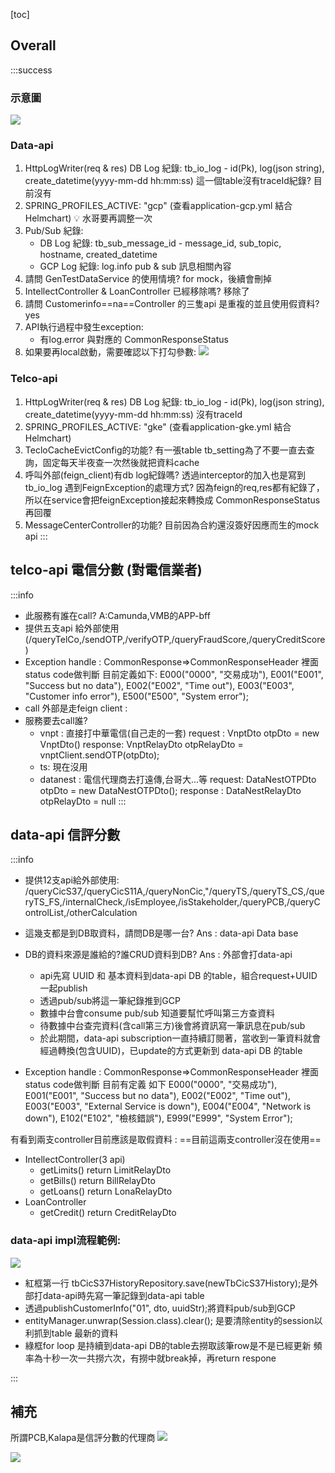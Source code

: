 [toc]

## Overall
:::success
### 示意圖
![](https://hackmd.io/_uploads/Hk_HaaYTh.png)

### Data-api
1. HttpLogWriter(req & res) DB Log 紀錄: tb_io_log - id(Pk), log(json string), create_datetime(yyyy-mm-dd hh:mm:ss)
這一個table沒有traceId紀錄? 目前沒有
2. SPRING_PROFILES_ACTIVE: "gcp" (查看application-gcp.yml 結合 Helmchart)
:bulb: 水哥要再調整一次
4. Pub/Sub 紀錄: 
    - DB Log 紀錄: tb_sub_message_id - message_id, sub_topic, hostname, created_datetime
    - GCP Log 紀錄: log.info pub & sub 訊息相關內容
5. 請問 GenTestDataService 的使用情境? for mock，後續會刪掉
6. IntellectController & LoanController 已經移除嗎? 移除了
7. 請問 Customerinfo==na==Controller 的三隻api 是重複的並且使用假資料? yes
8. API執行過程中發生exception:
    - 有log.error 與對應的 CommonResponseStatus
9. 如果要再local啟動，需要確認以下打勾參數:
![](https://hackmd.io/_uploads/ry0OsRFT3.png)

### Telco-api
1. HttpLogWriter(req & res) DB Log 紀錄: tb_io_log - id(Pk), log(json string), create_datetime(yyyy-mm-dd hh:mm:ss) 沒有traceId
2. SPRING_PROFILES_ACTIVE: "gke" (查看application-gke.yml 結合 Helmchart)
3. TecloCacheEvictConfig的功能? 有一張table tb_setting為了不要一直去查詢，固定每天半夜查一次然後就把資料cache
4. 呼叫外部(feign_client)有db log紀錄嗎? 透過interceptor的加入也是寫到tb_io_log 遇到FeignException的處理方式? 因為feign的req,res都有紀錄了，所以在service會把feignException接起來轉換成 CommonResponseStatus 再回覆
5. MessageCenterController的功能? 目前因為合約還沒簽好因應而生的mock api
:::

## telco-api 電信分數 (對電信業者)
:::info
- 此服務有誰在call? A:Camunda,VMB的APP-bff 
- 提供五支api 給外部使用(/queryTelCo,/sendOTP,/verifyOTP,/queryFraudScore,/queryCreditScore)
- Exception handle : 
CommonResponse=>CommonResponseHeader 裡面status code做判斷
目前定義如下:
  E000("0000", "交易成功"),
  E001("E001", "Success but no data"),
  E002("E002", "Time out"),
  E003("E003", "Customer info error"),
  E500("E500", "System error");
- call 外部是走feign client : 
- 服務要去call誰? 
    - vnpt : 直接打中華電信(自己走的一套)
 request : VnptDto<T> otpDto = new VnptDto<T>()
 response: VnptRelayDto<T> otpRelayDto = vnptClient.sendOTP(otpDto);
     - ts: 現在沒用
     - datanest : 電信代理商去打遠傳,台哥大...等
 request:  DataNestOTPDto otpDto = new DataNestOTPDto();
 response : DataNestRelayDto<T> otpRelayDto = null
::: 
 
## data-api 信評分數
:::info
- 提供12支api給外部使用:
/queryCicS37,/queryCicS11A,/queryNonCic,"/queryTS,/queryTS_CS,/queryTS_FS,/internalCheck,/isEmployee,/isStakeholder,/queryPCB,/queryControlList,/otherCalculation
- 這幾支都是到DB取資料，請問DB是哪一台? 
Ans : data-api Data base
- DB的資料來源是誰給的?誰CRUD資料到DB?
Ans : 外部會打data-api
    - api先寫 UUID 和 基本資料到data-api DB 的table，組合request+UUID 一起publish
    - 透過pub/sub將這一筆紀錄推到GCP
    - 數據中台會consume pub/sub 知道要幫忙呼叫第三方查資料
    - 待數據中台查完資料(含call第三方)後會將資訊寫一筆訊息在pub/sub
    - 於此期間，data-api subscription一直持續訂閱著，當收到一筆資料就會經過轉換(包含UUID)，已update的方式更新到 data-api DB 的table
 
- Exception handle : 
CommonResponse=>CommonResponseHeader 裡面status code做判斷
目前有定義 如下
  E000("0000", "交易成功"),
  E001("E001", "Success but no data"),
  E002("E002", "Time out"),
  E003("E003", "External Service is down"),
  E004("E004", "Network is down"),
  E102("E102", "檢核錯誤"),
  E999("E999", "System Error");
    
有看到兩支controller目前應該是取假資料 : ==目前這兩支controller沒在使用==
- IntellectController(3 api) 
     - getLimits() return LimitRelayDto
     - getBills() return BillRelayDto
     - getLoans() return LonaRelayDto
- LoanController
     - getCredit() return CreditRelayDto

### data-api impl流程範例:
![](https://hackmd.io/_uploads/rJHyMT_in.png)
- 紅框第一行 tbCicS37HistoryRepository.save(newTbCicS37History);是外部打data-api時先寫一筆記錄到data-api table
- 透過publishCustomerInfo("01", dto, uuidStr);將資料pub/sub到GCP
- entityManager.unwrap(Session.class).clear(); 是要清除entity的session以利抓到table 最新的資料
- 綠框for loop 是持續到data-api DB的table去撈取該筆row是不是已經更新
頻率為十秒一次一共撈六次，有撈中就break掉，再return respone

:::  
    
## 補充
所謂PCB,Kalapa是信評分數的代理商 
![](https://hackmd.io/_uploads/B195bk9jn.png)
    
![](https://hackmd.io/_uploads/BJbe2WyAh.png)
